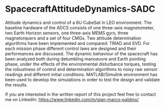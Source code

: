 # SpacecraftAttitudeDynamics-SADC
Attitude dynamics and control of a 6U CubeSat in LEO environment. The baseline hardware of the ADCS consists of one three-axis magnetometer, two Earth Horizon sensors, one three-axis MEMS gyro, three magnetorquers and a set of four CMGs. Two attitude determination algorithms have been implemented and compared: TRIAD and SVD. For each mission phase different control laws are designed and their performances are discussed. The dynamic behaviour of the spacecraft has been analyzed both during detumbling manoeuvre and Earth pointing phase, under the effects of the environmental disturbance torques, testing the robustness of control and determination algorithms to noisy raw sensor readings and different initial conditions. MATLAB/Simulink environment has been used to develop the simulations in order to test the design and validate the results.

If you are interested in the written report of this project feel free to contact me on LinkedIn:
https://www.linkedin.com/in/gian-marco-paldino/
